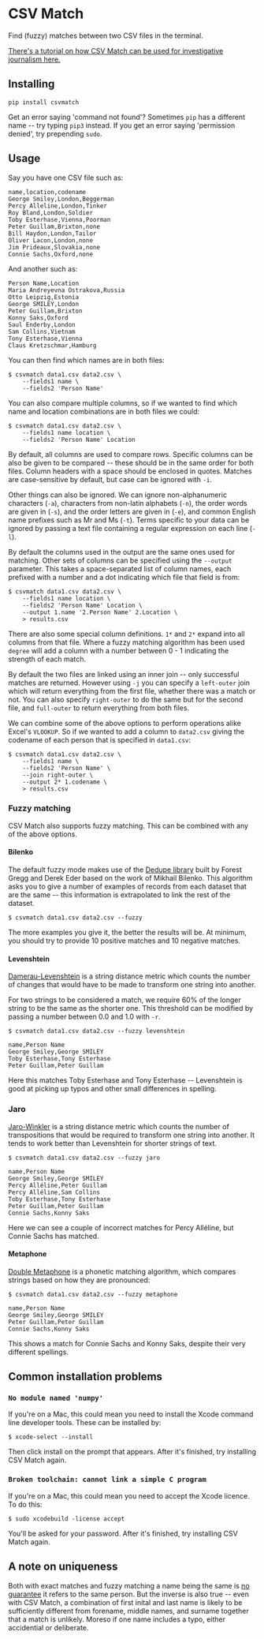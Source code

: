 CSV Match
=========

Find (fuzzy) matches between two CSV files in the terminal.

[There's a tutorial on how CSV Match can be used for investigative journalism here.](https://github.com/maxharlow/tutorials/tree/master/find-connections-with-fuzzy-matching)


Installing
----------

    pip install csvmatch

Get an error saying 'command not found'? Sometimes `pip` has a different name -- try typing `pip3` instead. If you get an error saying 'permission denied', try prepending `sudo`.

Usage
-----

Say you have one CSV file such as:

    name,location,codename
    George Smiley,London,Beggerman
    Percy Alleline,London,Tinker
    Roy Bland,London,Soldier
    Toby Esterhase,Vienna,Poorman
    Peter Guillam,Brixton,none
    Bill Haydon,London,Tailor
    Oliver Lacon,London,none
    Jim Prideaux,Slovakia,none
    Connie Sachs,Oxford,none

And another such as:

    Person Name,Location
    Maria Andreyevna Ostrakova,Russia
    Otto Leipzig,Estonia
    George SMILEY,London
    Peter Guillam,Brixton
    Konny Saks,Oxford
    Saul Enderby,London
    Sam Collins,Vietnam
    Tony Esterhase,Vienna
    Claus Kretzschmar,Hamburg

You can then find which names are in both files:

    $ csvmatch data1.csv data2.csv \
        --fields1 name \
        --fields2 'Person Name'

You can also compare multiple columns, so if we wanted to find which name and location combinations are in both files we could:

    $ csvmatch data1.csv data2.csv \
        --fields1 name location \
        --fields2 'Person Name' Location

By default, all columns are used to compare rows. Specific columns can be also be given to be compared -- these should be in the same order for both files. Column headers with a space should be enclosed in quotes. Matches are case-sensitive by default, but case can be ignored with `-i`.

Other things can also be ignored. We can ignore non-alphanumeric characters (`-a`), characters from non-latin alphabets (`-n`), the order words are given in (`-s`), and the order letters are given in (`-e`), and common English name prefixes such as Mr and Ms (`-t`). Terms specific to your data can be ignored by passing a text file containing a regular expression on each line (`-l`).

By default the columns used in the output are the same ones used for matching. Other sets of columns can be specified using the `--output` parameter. This takes a space-separated list of column names, each prefixed with a number and a dot indicating which file that field is from:

    $ csvmatch data1.csv data2.csv \
        --fields1 name location \
        --fields2 'Person Name' Location \
        --output 1.name '2.Person Name' 2.Location \
        > results.csv

There are also some special column definitions. `1*` and `2*` expand into all columns from that file. Where a fuzzy matching algorithm has been used `degree` will add a column with a number between 0 - 1 indicating the strength of each match.

By default the two files are linked using an inner join -- only successful matches are returned. However using `-j` you can specify a `left-outer` join which will return everything from the first file, whether there was a match or not. You can also specify `right-outer` to do the same but for the second file, and `full-outer` to return everything from both files.

We can combine some of the above options to perform operations alike Excel's `VLOOKUP`. So if we wanted to add a column to `data2.csv` giving the codename of each person that is specified in `data1.csv`:

    $ csvmatch data1.csv data2.csv \
        --fields1 name \
        --fields2 'Person Name' \
        --join right-outer \
        --output 2* 1.codename \
        > results.csv

### Fuzzy matching

CSV Match also supports fuzzy matching. This can be combined with any of the above options.

#### Bilenko

The default fuzzy mode makes use of the [Dedupe library](https://github.com/dedupeio/dedupe) built by Forest Gregg and Derek Eder based on the work of Mikhail Bilenko. This algorithm asks you to give a number of examples of records from each dataset that are the same -- this information is extrapolated to link the rest of the dataset.

    $ csvmatch data1.csv data2.csv --fuzzy

The more examples you give it, the better the results will be. At minimum, you should try to provide 10 positive matches and 10 negative matches.

#### Levenshtein

[Damerau-Levenshtein](https://en.wikipedia.org/wiki/Damerau–Levenshtein_distance) is a string distance metric which counts the number of changes that would have to be made to transform one string into another.

For two strings to be considered a match, we require 60% of the longer string to be the same as the shorter one. This threshold can be modified by passing a number between 0.0 and 1.0 with `-r`.

    $ csvmatch data1.csv data2.csv --fuzzy levenshtein

    name,Person Name
    George Smiley,George SMILEY
    Toby Esterhase,Tony Esterhase
    Peter Guillam,Peter Guillam

Here this matches Toby Esterhase and Tony Esterhase -- Levenshtein is good at picking up typos and other small differences in spelling.

### Jaro

[Jaro-Winkler](https://en.wikipedia.org/wiki/Jaro–Winkler_distance) is a string distance metric which counts the number of transpositions that would be required to transform one string into another. It tends to work better than Levenshtein for shorter strings of text.

    $ csvmatch data1.csv data2.csv --fuzzy jaro

    name,Person Name
    George Smiley,George SMILEY
    Percy Alléline,Peter Guillam
    Percy Alléline,Sam Collins
    Toby Esterhase,Tony Esterhase
    Peter Guíllam,Peter Guillam
    Connie Sachs,Konny Saks

Here we can see a couple of incorrect matches for Percy Alléline, but Connie Sachs has matched.

#### Metaphone

[Double Metaphone](https://en.wikipedia.org/wiki/Metaphone#Double_Metaphone) is a phonetic matching algorithm, which compares strings based on how they are pronounced:

    $ csvmatch data1.csv data2.csv --fuzzy metaphone

    name,Person Name
    George Smiley,George SMILEY
    Peter Guillam,Peter Guillam
    Connie Sachs,Konny Saks

This shows a match for Connie Sachs and Konny Saks, despite their very different spellings.


Common installation problems
----------------------------

### `No module named 'numpy'`

If you're on a Mac, this could mean you need to install the Xcode command line developer tools. These can be installed by:

    $ xcode-select --install

Then click install on the prompt that appears. After it's finished, try installing CSV Match again.

### `Broken toolchain: cannot link a simple C program`

If you're on a Mac, this could mean you need to accept the Xcode licence. To do this:

    $ sudo xcodebuild -license accept

You'll be asked for your password. After it's finished, try installing CSV Match again.


A note on uniqueness
--------------------

Both with exact matches and fuzzy matching a name being the same is [no guarantee](https://en.wikipedia.org/wiki/List_of_most_popular_given_names) it refers to the same person. But the inverse is also true -- even with CSV Match, a combination of first inital and last name is likely to be sufficiently different from forename, middle names, and surname together that a match is unlikely. Moreso if one name includes a typo, either accidential or deliberate.
